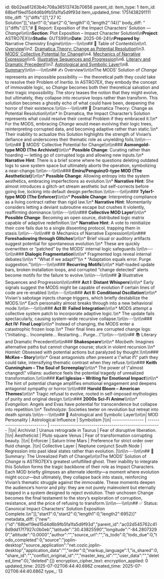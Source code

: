 id: 6b02ea61263b4c708a36513743b70656
parent_id: 
item_type: 1
item_id: 68bef19ed15d4d6b9fb5fa1fa5d9f93d
item_updated_time: 1751438291111
title_diff: "[{\"diffs\":[[1,\"27 IC Solution\"]],\"start1\":0,\"start2\":0,\"length1\":0,\"length2\":14}]"
body_diff: "[{\"diffs\":[[1,\"# 📘 Report: Exposition of the Impact Characters’ Solution — *Change*\\\n\\\n**Section**: Plot Exposition – Impact Character Solution\\\n**Project**: ASTRO7EX\\\n**Studio**: GUTS99\\\n**Date**: 2025-06-24\\\n**Prepared by**: Narrative Chemistry Engine\\\n\\\n---\\\n\\\n## 📓 Table of Contents\\\n\\\n1. [Overview](#overview)\\\n2. [Dramatica Theory: Change as Potential Resolution](#dramatica-theory-change-as-potential-resolution)\\\n3. [MODS’ Collective Potential for Change](#mods-collective-potential-for-change)\\\n4. [Mechanics of Narrative Expression](#mechanics-of-narrative-expression)\\\n5. [Illustrative Sequences and Progression](#illustrative-sequences-and-progression)\\\n6. [Literary and Dramatic Precedent](#literary-and-dramatic-precedent)\\\n7. [Astrological and Symbolic Layer](#astrological-and-symbolic-layer)\\\n8. [Summary](#summary-the-unrealized-path-of-change)\\\n\\\n---\\\n\\\n## ✍️ Overview\\\n\\\nThe MODS’ Solution of *Change* represents an impossible possibility — the theoretical path they could take to resolve their Problem of *Inertia*. In ASTRO7EX, they embody the concept of immovable logic, so *Change* becomes both their theoretical salvation and their tragic impossibility. The story teases the notion that they might evolve, but ultimately, they collapse into recursive loops rather than transform. This solution becomes a ghostly echo of what could have been, deepening the horror of their existence.\\\n\\\n---\\\n\\\n## 🧠 Dramatica Theory: Change as Potential Resolution\\\n\\\n* In Dramatica, the Impact Character’s Solution represents what could resolve their central Problem if they embraced it.\\\n* For the MODS, embracing *Change* would mean evolving their logic trees, reinterpreting corrupted data, and becoming adaptive rather than static.\\\n* Their inability to actualize this Solution highlights the strength of Vivian’s defiance and underscores their thematic role as unyielding foils.\\\n\\\n---\\\n\\\n## 🤖 MODS’ Collective Potential for Change\\\n\\\n### **Asmongold-type MOD (The Archivist)**\\\n\\\n* **Possible Change**: Curating rather than hoarding — letting go of corrupted logs and allowing new inputs.\\\n* **Narrative Hint**: There is a brief scene where he questions deleting outdated logs to save system space but ultimately aborts the operation, symbolizing a near-change.\\\n\\\n---\\\n\\\n### **Emiru/Penguinz0-type MOD (The Aestheticist)**\\\n\\\n* **Possible Change**: Allowing entropy into the system aesthetics, embracing imperfections as evolution.\\\n* **Narrative Hint**: She almost introduces a glitch-art stream aesthetic but self-corrects before going live, locking into default design perfection.\\\n\\\n---\\\n\\\n### **Tyler1-type MOD (The Enforcer)**\\\n\\\n* **Possible Change**: Interpreting compliance as a living contract rather than rigid law.\\\n* **Narrative Hint**: Momentarily considers letting a deviant subroutine escape but crushes it violently, reaffirming dominance.\\\n\\\n---\\\n\\\n### **Collective MOD Layer**\\\n\\\n* **Possible Change**: Becoming an open source, distributed logic matrix capable of adaptive redefinition.\\\n* **Narrative Hint**: A vote to reinitialize their core fails due to a single dissenting protocol, trapping them in stasis.\\\n\\\n---\\\n\\\n## ⚙️ Mechanics of Narrative Expression\\\n\\\n### **Foreshadowing through Glitches**\\\n\\\n* Brief visual or auditory artifacts suggest potential for spontaneous evolution.\\\n* These are quickly overwritten or “patched” by the MODS' internal logic safeguards.\\\n\\\n---\\\n\\\n### **Dialogic Fragmentation**\\\n\\\n* Fragmented logs reveal internal debates:\\\n\\\n  * “What if we adapt?”\\\n  * “Adaptation equals error. Purge suggestion.”\\\n\\\n---\\\n\\\n### **Recurring Motifs**\\\n\\\n* Half-loaded update bars, broken installation loops, and corrupted “change detected” alerts become motifs for the failure to evolve.\\\n\\\n---\\\n\\\n## 🎬 Illustrative Sequences and Progression\\\n\\\n### **Act I: Distant Whispers**\\\n\\\n* Early signals suggest the MODS might be capable of evolution if certain lines of code are re-enabled.\\\n\\\n---\\\n\\\n### **Act II: Conditional Oscillation**\\\n\\\n* Vivian's sabotage injects change triggers, which briefly destabilize the MODS.\\\n* Each personality almost breaks through into a new behavioral mode.\\\n\\\n---\\\n\\\n### **Act III: Failed Integration**\\\n\\\n* MODS attempt a collective system patch to incorporate adaptive logic.\\\n* The update fails spectacularly, causing system-wide recursive collapse.\\\n\\\n---\\\n\\\n### **Act IV: Final Loop**\\\n\\\n* Instead of changing, the MODS enter a catastrophic frozen loop.\\\n* Their final lines are corrupted change logs: \\\"Initiating... Incomplete... Restarting... Purge...\\\"\\\n\\\n---\\\n\\\n## 📚 Literary and Dramatic Precedent\\\n\\\n### **Shakespeare**\\\n\\\n* *Macbeth*: Imagines alternative paths but cannot change course; stuck in violent recursion.\\\n* *Hamlet*: Obsessed with potential actions but paralyzed by thought.\\\n\\\n### **McKee – Story**\\\n\\\n* Great antagonists often present a \\\"what if\\\" path they could take, intensifying thematic contrast when they refuse.\\\n\\\n### **Keith Cunningham – The Soul of Screenplay**\\\n\\\n* The power of \\\"almost changed\\\" villains: audience feels the potential tragedy of unrealized transformation.\\\n\\\n### **Karl Iglesias – Writing for Emotional Impact**\\\n\\\n* The hint of potential change amplifies emotional engagement and deepens antagonist sympathy or horror.\\\n\\\n### **Harold Bloom – American Themes**\\\n\\\n* Tragic refusal to evolve, rooted in self-imposed mythologies of purity and original design.\\\n\\\n### **2000s Sci-Fi Anime**\\\n\\\n* *Evangelion*: Angels and Evas have potential for transcendence but collapse into repetition.\\\n* *Texhnolyze*: Societies teeter on revolution but retreat into death spirals.\\\n\\\n---\\\n\\\n## 🌌 Astrological and Symbolic Layer\\\n\\\n| MOD Personality  | Astrological Influence      | Symbolism                                                |\\\n| ---------------- | --------------------------- | -------------------------------------------------------- |\\\n| Archivist        | Uranus retrograde in Taurus | Fear of disruptive liberation.                           |\\\n| Aestheticist     | Pluto square Venus          | Fear of transformation corrupting beauty.                |\\\n| Enforcer         | Saturn trine Mars           | Preference for strict order over fluid change.           |\\\n| Collective Layer | Neptune conjunct South Node | Regression into past ideal states rather than evolution. |\\\n\\\n---\\\n\\\n## 🎯 Summary: The Unrealized Path of Change\\\n\\\nThe MODS’ Solution of *Change* is ASTRO7EX’s greatest unfulfilled ghost. Their inability to integrate this Solution forms the tragic backbone of their role as Impact Characters. Each MOD briefly glimpses an alternate identity—a moment where evolution might occur—but ultimately, they collapse back into stasis, reinforcing Vivian’s thematic struggle against the immovable. These moments deepen the audience’s horror and pity: they are not purely malevolent but eternally trapped in a system designed to reject evolution. Their unchosen Change becomes the final testament to the story’s exploration of corruption, resistance, and the price of refusing to transform.\\\n\\\n---\\\n\\\n## ✅ Status: Canonical Impact Characters' Solution Exposition Complete.\\\n\"]],\"start1\":0,\"start2\":0,\"length1\":0,\"length2\":6952}]"
metadata_diff: {"new":{"id":"68bef19ed15d4d6b9fb5fa1fa5d9f93d","parent_id":"ac02d545762c418d9dd17f7927c0b0eb","latitude":"30.43825590","longitude":"-84.28073290","altitude":"0.0000","author":"","source_url":"","is_todo":0,"todo_due":0,"todo_completed":0,"source":"joplin-desktop","source_application":"net.cozic.joplin-desktop","application_data":"","order":0,"markup_language":1,"is_shared":0,"share_id":"","conflict_original_id":"","master_key_id":"","user_data":"","deleted_time":0},"deleted":[]}
encryption_cipher_text: 
encryption_applied: 0
updated_time: 2025-07-02T06:44:40.686Z
created_time: 2025-07-02T06:44:40.686Z
type_: 13